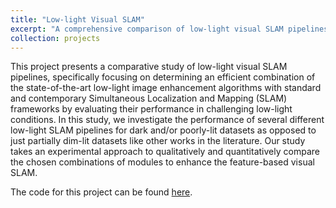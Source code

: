 ```yaml
---
title: "Low-light Visual SLAM"
excerpt: "A comprehensive comparison of low-light visual SLAM pipelines<br/><img src='/images/500x300.png'>"
collection: projects
---
```


This project presents a comparative study of low-light visual SLAM pipelines, specifically focusing on determining an efficient combination of the state-of-the-art low-light image enhancement algorithms with standard and contemporary Simultaneous Localization and Mapping (SLAM) frameworks by evaluating their performance in challenging low-light conditions. In this study, we investigate the performance of several different low-light SLAM pipelines for dark and/or poorly-lit datasets as opposed to just partially dim-lit datasets like other works in the literature. Our study takes an experimental approach to qualitatively and quantitatively compare the chosen combinations of modules to enhance the feature-based visual SLAM.

The code for this project can be found [here](https://github.com/TwilightSLAM).